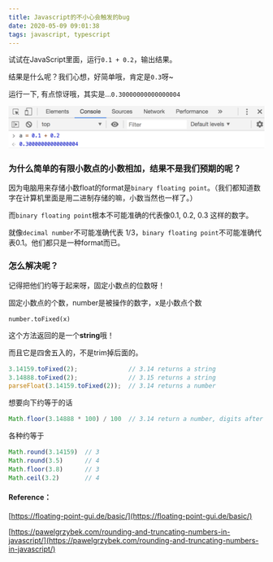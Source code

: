 ```yaml
---
title: Javascript的不小心会触发的bug
date: 2020-05-09 09:01:38
tags: javascript, typescript
---
```

试试在JavaScript里面，运行`0.1 + 0.2`，输出结果。

结果是什么呢？我们心想，好简单哦，肯定是`0.3`呀~

运行一下, 有点惊讶哦，其实是...`0.30000000000000004`

![](2020-05-09-js-interesting-bug/js-adding-float.png)

### 为什么简单的有限小数点的小数相加，结果不是我们预期的呢？
因为电脑用来存储小数float的format是`binary floating point`。（我们都知道数字在计算机里面是用二进制存储的嘛，小数当然也一样了。）

而`binary floating point`根本不可能准确的代表像0.1, 0.2, 0.3 这样的数字。

就像`decimal number`不可能准确代表 1/3，`binary floating point`不可能准确代表0.1。他们都只是一种format而已。

### 怎么解决呢？
记得把他们约等于起来呀，固定小数点的位数呀！

固定小数点的个数，number是被操作的数字，x是小数点个数
```
number.toFixed(x)
```
这个方法返回的是一个**string**哦！

而且它是四舍五入的，不是trim掉后面的。

```js
3.14159.toFixed(2);              // 3.14 returns a string
3.14888.toFixed(2);              // 3.15 returns a string
parseFloat(3.14159.toFixed(2));  // 3.14 returns a number
```

想要向下约等于的话
```js
Math.floor(3.14888 * 100) / 100  // 3.14 return a number, digits after 4 are trimed
```


各种约等于
```js
Math.round(3.14159)  // 3
Math.round(3.5)      // 4
Math.floor(3.8)      // 3
Math.ceil(3.2)       // 4
```


####  Reference：

[https://floating-point-gui.de/basic/](https://floating-point-gui.de/basic/)

[https://pawelgrzybek.com/rounding-and-truncating-numbers-in-javascript/](https://pawelgrzybek.com/rounding-and-truncating-numbers-in-javascript/)